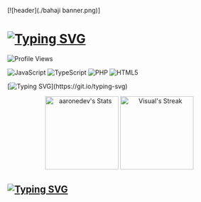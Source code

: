 [![header](./bahaji banner.png)]

# [![Typing SVG](https://readme-typing-svg.demolab.com?font=Fira+Code&pause=1000&color=3FFFF0&repeat=false&width=435&lines=%E2%BF%B4%E3%80%80%E2%86%A6%E3%80%80%E3%80%80Visual+Source+%3C3%E3%80%80%E3%80%80%E2%81%8E++%E3%80%80%E3%80%80%E3%80%80+)](https://git.io/typing-svg)

![Profile Views](https://komarev.com/ghpvc/?username=VisuaISource)

<div class="github-introduction">

<div class="badges-intro">

![JavaScript](https://img.shields.io/badge/-JavaScript-000000?style=flat&logo=javascript&logoColor=#F7DF1E)
![TypeScript](https://img.shields.io/badge/-TypeScript-000000?style=flat&logo=typescript&logoColor=#3178C6)
![PHP](https://img.shields.io/badge/-PHP-000000?style=flat&logo=php&logoColor=#777BB4)
![HTML5](https://img.shields.io/badge/-HTML5-000000?style=flat&logo=html5&logoColor=#E34F26)

</div>

[![Typing SVG](https://readme-typing-svg.demolab.com?font=Fira+Code&pause=1000&color=3FFFF0&width=435&lines=My+stats%2C+wohoo!)](https://git.io/typing-svg)

<div class="badges-githubstats">
  <p align="center">
    <img src="https://github-readme-stats.vercel.app/api?username=VisuaISource&theme=tokyonight&show_icons=true&hide_border=true&count_private=true" alt="aaronedev's Stats" height="165">
    <img src="https://github-readme-streak-stats.herokuapp.com/?user=VisuaISource&theme=tokyonight&hide_border=true" alt="Visual's Streak" height="165">
  </p>
</div>

## [![Typing SVG](https://readme-typing-svg.demolab.com?font=Fira+Code&pause=1000&color=3FFFF0&width=435&lines=I'm+kinda+silly+%3A3)](https://git.io/typing-svg)


</div>
